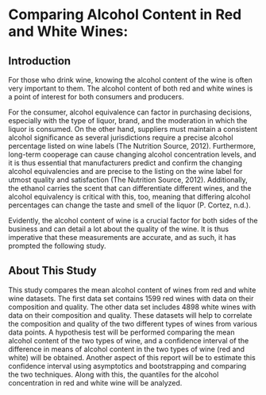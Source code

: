 # Comparing Alcohol Content in Red and White Wines: 

## Introduction 

For those who drink wine, knowing the alcohol content of the wine is often very important to them. The alcohol content of both red and white wines is a point of interest for both consumers and producers.

For the consumer, alcohol equivalence can factor in purchasing decisions, especially with the type of liquor, brand, and the moderation in which the liquor is consumed. On the other hand, suppliers must maintain a consistent alcohol significance as several jurisdictions require a precise alcohol percentage listed on wine labels (The Nutrition Source, 2012). Furthermore, long-term cooperage can cause changing alcohol concentration levels, and it is thus essential that manufacturers predict and confirm the changing alcohol equivalencies and are precise to the listing on the wine label for utmost quality and satisfaction (The Nutrition Source, 2012). Additionally, the ethanol carries the scent that can differentiate different wines, and the alcohol equivalency is critical with this, too, meaning that differing alcohol percentages can change the taste and smell of the liquor (P. Cortez, n.d.).

Evidently, the alcohol content of wine is a crucial factor for both sides of the business and can detail a lot about the quality of the wine. It is thus imperative that these measurements are accurate, and as such, it has prompted the following study.

## About This Study 

This study compares the mean alcohol content of wines from red and white wine datasets. The first data set contains 1599 red wines with data on their composition and quality. The other data set includes 4898 white wines with data on their composition and quality. These datasets will help to correlate the composition and quality of the two different types of wines from various data points. A hypothesis test will be performed comparing the mean alcohol content of the two types of wine, and a confidence interval of the difference in means of alcohol content in the two types of wine (red and white) will be obtained. Another aspect of this report will be to estimate this confidence interval using asymptotics and bootstrapping and comparing the two techniques. Along with this, the quantiles for the alcohol concentration in red and white wine will be analyzed.
